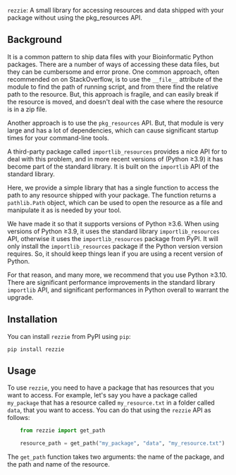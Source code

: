 `rezzie`: A small library for accessing resources and data shipped with your 
package without using the pkg_resources API.

## Background

It is a common pattern to ship data files with your Bioinformatic Python packages. 
There are a number of ways of accessing these data files, but they can be
cumbersome and error prone. One common approach, often recommended on on 
StackOverflow, is to use the `__file__` attribute of the module to find the 
path of running script, and from there find the relative path to the resource. 
But, this approach is fragile, and can easily break if the resource is moved, 
and doesn't deal with the case where the resource is in a zip file. 

Another approach is to use the `pkg_resources` API. But, that module is very large
and has a lot of dependencies, which can cause significant startup times for 
your command-line tools.

A third-party package called `importlib_resources` provides a nice API for to 
deal with this problem, and in more recent versions of (Python ≥3.9) it has become
part of the standard library. It is built on the `importlib` API of the standard
library.

Here, we provide a simple library that has a single function to access the path
to any resource shipped with your package. The function returns a `pathlib.Path`
object, which can be used to open the resource as a file and manipulate it as
is needed by your tool.

We have made it so that it supports versions of Python ≥3.6. When using versions
of Python ≥3.9, it uses the standard library `importlib_resources` API, otherwise
it uses the `importlib_resources` package from PyPI. It will only install
the `importlib_resources` package if the Python version version requires. So, it
should keep things lean if you are using a recent version of Python. 

For that reason, and many more, we recommend that you use Python ≥3.10. There are
significant performance improvements in the standard library `importlib` API, and
significant performances in Python overall to warrant the upgrade.

## Installation

You can install `rezzie` from PyPI using `pip`:

    pip install rezzie

## Usage

To use `rezzie`, you need to have a package that has resources that you want to
access. For example, let's say you have a package called `my_package` that has
a resource called `my_resource.txt` in a folder called `data`, that you want to 
access. You can do that using the `rezzie` API as follows:

```python
    from rezzie import get_path

    resource_path = get_path("my_package", "data", "my_resource.txt")
```

The `get_path` function takes two arguments: the name of the package, and the
path and name of the resource.